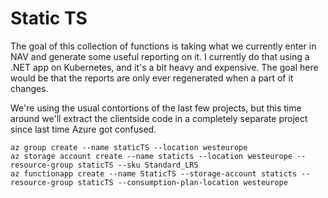 # Static TS
The goal of this collection of functions is taking what we currently enter in NAV and generate some useful reporting on it. I currently do that using a .NET app on Kubernetes, and it's a bit heavy and expensive. The goal here would be that the reports are only ever regenerated when a part of it changes.

We're using the usual contortions of the last few projects, but this time around we'll extract the clientside code in a completely separate project since last time Azure got confused.

	az group create --name staticTS --location westeurope
	az storage account create --name staticts --location westeurope --resource-group staticTS --sku Standard_LRS
	az functionapp create --name StaticTS --storage-account staticts --resource-group staticTS --consumption-plan-location westeurope
	
